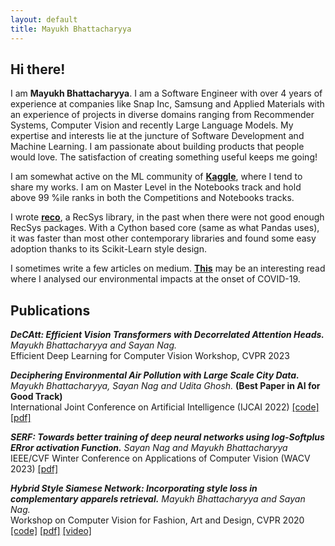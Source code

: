 ```yaml
---
layout: default
title: Mayukh Bhattacharyya
---
```


## Hi there!

I am **Mayukh Bhattacharyya**. I am a Software Engineer with over 4 years of experience at companies like
Snap Inc, Samsung and Applied Materials with an experience of projects in diverse domains ranging from 
Recommender Systems, Computer Vision and recently Large Language Models. My expertise and interests lie at the 
juncture of Software Development and Machine Learning. I am passionate about building products
that people would love. The satisfaction of creating something useful keeps me going!

I am somewhat active on the ML community of **[Kaggle](https://www.kaggle.com/mayukh18)**, where I tend to share my works. 
I am on Master Level in the Notebooks track and hold above 99 %ile ranks in both the Competitions and Notebooks tracks.

I wrote **[reco](https://github.com/mayukh18/reco)**, a RecSys library, in the past when there were not good enough RecSys packages.
With a Cython based core (same as what Pandas uses), it was faster than most other contemporary libraries and found some easy adoption
thanks to its Scikit-Learn style design.

I sometimes write a few articles on medium. **[This](https://towardsdatascience.com/assessing-the-impact-of-the-coronavirus-lockdown-on-our-environment-through-data-2905535da51e)**
 may be an interesting read where I analysed our environmental impacts at the onset of COVID-19.

## Publications

***DeCAtt: Efficient Vision Transformers with Decorrelated Attention Heads.***
*Mayukh Bhattacharyya and Sayan Nag.*\
Efficient Deep Learning for Computer Vision Workshop, CVPR 2023

***Deciphering Environmental Air Pollution with Large Scale City Data.***
*Mayukh Bhattacharyya, Sayan Nag and Udita Ghosh.* **(Best Paper in AI for Good Track)**\
International Joint Conference on Artificial Intelligence (IJCAI 2022)
[[code]](https://github.com/mayukh18/DEAP)
[[pdf]](https://www.ijcai.org/proceedings/2022/0698.pdf)
<!--[[video]](https://www.youtube.com/watch?v=AyBzlWVhkRw)-->

***SERF: Towards better training of deep neural networks using log-Softplus ERror activation Function.***
*Sayan Nag and Mayukh Bhattacharyya*\
IEEE/CVF Winter Conference on Applications of Computer Vision (WACV 2023)
[[pdf]](https://arxiv.org/pdf/2108.09598.pdf)

***Hybrid Style Siamese Network: Incorporating style loss in complementary apparels retrieval.***
*Mayukh Bhattacharyya and Sayan Nag.*\
Workshop on Computer Vision for Fashion, Art and Design, CVPR 2020
[[code]](https://github.com/mayukh18/Hybrid-Style-Siamese-Network)
[[pdf]](https://arxiv.org/pdf/1912.05014.pdf)
[[video]](https://www.youtube.com/watch?v=AyBzlWVhkRw)


